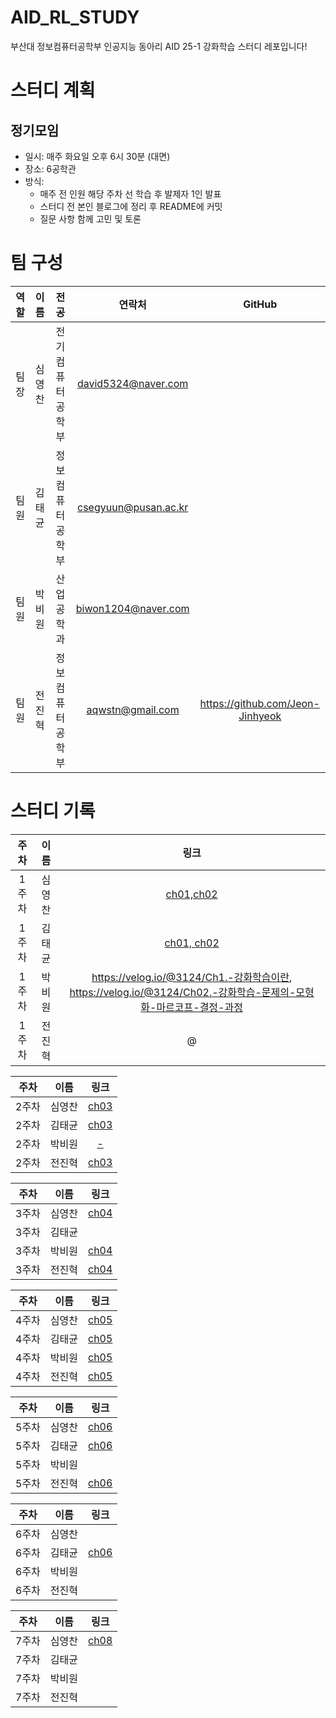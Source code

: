 # AID_RL_STUDY
부산대 정보컴퓨터공학부 인공지능 동아리 AID 25-1 강화학습 스터디 레포입니다!
# 스터디 계획
## 정기모임
- 일시: 매주 화요일 오후 6시 30분 (대면)
- 장소: 6공학관
- 방식:
  - 매주 전 인원 해당 주차 선 학습 후 발제자 1인 발표
  - 스터디 전 본인 블로그에 정리 후 README에 커밋
  - 질문 사항 함께 고민 및 토론
# 팀 구성

| 역할   | 이름   | 전공               | 연락처                  | GitHub                 |
|:------:|:------:|:------------------:|:----------------------:|:-----------------------: |
| 팀장   | 심영찬 | 전기컴퓨터공학부     | david5324@naver.com   |                          |
| 팀원   | 김태균 | 정보컴퓨터공학부     | csegyuun@pusan.ac.kr |                          |
| 팀원   | 박비원 | 산업공학과          | biwon1204@naver.com   |                          |
| 팀원   | 전진혁 | 정보컴퓨터공학부     | aqwstn@gmail.com      | https://github.com/Jeon-Jinhyeok |

# 스터디 기록

| 주차 | 이름          | 링크                     |
|:----:|:-------------:|:------------------------:|
| 1주차 | 심영찬 | [ch01,ch02](https://blog.naver.com/coding_tiger/223817753241) |
| 1주차 | 김태균 | [ch01, ch02](https://well-bagel-d92.notion.site/1-ch01-ch02-1c733c9b1bdd801288d3d285b42acb72?pvs=4) |
| 1주차 | 박비원 | https://velog.io/@3124/Ch1.-강화학습이란, https://velog.io/@3124/Ch02.-강화학습-문제의-모형화-마르코프-결정-과정 |
| 1주차 | 전진혁 | @ |

| 주차 | 이름          | 링크                     |
|:----:|:-------------:|:------------------------:|
| 2주차 | 심영찬 | [ch03](https://blog.naver.com/coding_tiger/223826459862) |
| 2주차 | 김태균 | [ch03](https://well-bagel-d92.notion.site/2-ch03-1cc33c9b1bdd80bbbcd2e7ad51f47378?pvs=4) |
| 2주차 | 박비원 | [-](https://velog.io/@3124/Ch03.-가장-나은-동작의-선택-심층-Q-신경망DQN) |
| 2주차 | 전진혁 | [ch03](https://www.notion.so/Chapter-3-1e4681b6c4158068b575d1817843c55f?pvs=4)|


| 주차 | 이름          | 링크                     |
|:----:|:-------------:|:------------------------:|
| 3주차 | 심영찬 | [ch04](https://blog.naver.com/coding_tiger/223850188890) |
| 3주차 | 김태균 | |
| 3주차 | 박비원 |[ch04](https://velog.io/@3124/Ch04.-정책-기울기-방법)|
| 3주차 | 전진혁 | [ch04](https://www.notion.so/Chapter-4-1e3681b6c41580b0a296f40069ccaebc?pvs=4) |

| 주차 | 이름          | 링크                     |
|:----:|:-------------:|:------------------------:|
| 4주차 | 심영찬 |[ch05](https://www.notion.so/5-1f26637611cd80478876c0af750c20d4?pvs=4)|
| 4주차 | 김태균 |[ch05](https://well-bagel-d92.notion.site/4-ch05-1f233c9b1bdd8002b1dae9afa7937151?pvs=4)|
| 4주차 | 박비원 |[ch05](https://equable-attempt-4b6.notion.site/Ch05-1ec9fac5c69b80069215cea17597e2ca?pvs=4)|
| 4주차 | 전진혁 |[ch05](https://www.notion.so/Chapter-5-1f0681b6c41580d9af8fec3abe34e15b?pvs=4)|

| 주차 | 이름          | 링크                     |
|:----:|:-------------:|:------------------------:|
| 5주차 | 심영찬 |[ch06](https://www.notion.so/6-1f86637611cd809494b9c549dea89987?pvs=4)|
| 5주차 | 김태균 |[ch06](https://well-bagel-d92.notion.site/5-ch06-1f833c9b1bdd802c89eed784d2e4433a?pvs=4)|
| 5주차 | 박비원 ||
| 5주차 | 전진혁 |[ch06](https://www.notion.so/Chapter-6-1f9681b6c41580918124db1d0817b217?pvs=4)|

| 주차 | 이름          | 링크                     |
|:----:|:-------------:|:------------------------:|
| 6주차 | 심영찬 ||
| 6주차 | 김태균 |[ch06](https://well-bagel-d92.notion.site/6-ch07-1fe33c9b1bdd80f29780d4ed16a4e810?source=copy_link)|
| 6주차 | 박비원 ||
| 6주차 | 전진혁 ||

| 주차 | 이름          | 링크                     |
|:----:|:-------------:|:------------------------:|
| 7주차 | 심영찬 |[ch08](https://www.notion.so/8-22a6637611cd80cb82a0e686d62c6775?source=copy_link)|
| 7주차 | 김태균 ||
| 7주차 | 박비원 ||
| 7주차 | 전진혁 ||
